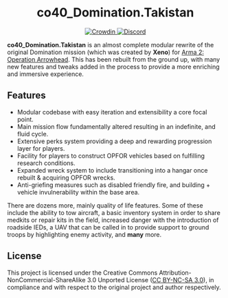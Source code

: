 <h1 align="center">
    co40_Domination.Takistan
</h1>

<p align="center">
    <a target="_blank" href="https://crowdin.com/project/pridit">
        <img alt="Crowdin" src="https://badges.crowdin.net/pridit/localized.svg">
    </a>
    <a target="_blank" href="https://dsc.gg/pridit">
        <img alt="Discord" src="https://img.shields.io/discord/538096202282172447?color=%237289da&label=discord&logo=discord&logoColor=%23fff">
    </a>
</p>

**co40_Domination.Takistan** is an almost complete modular rewrite of the original Domination mission (which was created by **Xeno**) for [Arma 2: Operation Arrowhead](https://en.wikipedia.org/wiki/Arma_2:_Operation_Arrowhead). This has been rebuilt from the ground up, with many new features and tweaks added in the process to provide a more enriching and immersive experience.

## Features
- Modular codebase with easy iteration and extensibility a core focal point.
- Main mission flow fundamentally altered resulting in an indefinite, and fluid cycle.
- Extensive perks system providing a deep and rewarding progression layer for players.
- Facility for players to construct OPFOR vehicles based on fulfilling research conditions.
- Expanded wreck system to include transitioning into a hangar once rebuilt & acquiring OPFOR wrecks.
- Anti-griefing measures such as disabled friendly fire, and building + vehicle invulnerability within the base area.

There are dozens more, mainly quality of life features. Some of these include the ability to tow aircraft, a basic inventory system in order to share medkits or repair kits in the field, increased danger with the introduction of roadside IEDs, a UAV that can be called in to provide support to ground troops by highlighting enemy activity, and **many** more.

## License
This project is licensed under the Creative Commons Attribution-NonCommercial-ShareAlike 3.0 Unported License ([CC BY-NC-SA 3.0](https://creativecommons.org/licenses/by-nc-sa/3.0/)), in compliance and with respect to the original project and author respectively.
